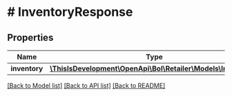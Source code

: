 # # InventoryResponse

## Properties

Name | Type | Description | Notes
------------ | ------------- | ------------- | -------------
**inventory** | [**\ThisIsDevelopment\OpenApi\Bol\Retailer\Models\Inventory[]**](Inventory.md) |  |

[[Back to Model list]](../../README.md#models) [[Back to API list]](../../README.md#endpoints) [[Back to README]](../../README.md)
